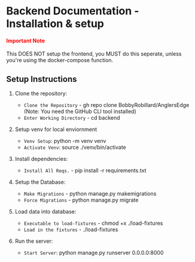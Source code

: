 # Backend Documentation - Installation & setup

#### <span style="color:red">Important Note</span>
This DOES NOT setup the frontend, you MUST do this seperate, unless you're using the docker-compose function.

## Setup Instructions
1. Clone the repository:
    * `Clone the Repository` - gh repo clone BobbyRobillard/AnglersEdge  
    (Note: You need the GitHub CLI tool installed)
    * `Enter Working Directory` - cd backend

2. Setup venv for local enviornment
    * `Venv Setup`: python -m venv venv
    * `Activate Venv`: source ./venv/bin/activate

3. Install dependencies:
    * `Install All Reqs.` - pip install -r requirements.txt

4. Setup the Database:
    * `Make Migrations` - python manage.py makemigrations
    * `Force Migrations` - python manage.py migrate

5. Load data into database:
    * `Executable to load-fixtures` - chmod +x ./load-fixtures
    * `Load in the fixtures` - ./load-fixtures

6. Run the server:
    * `Start Server`: python manage.py runserver 0.0.0.0:8000

